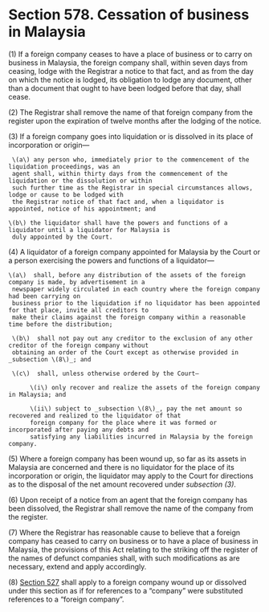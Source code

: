 # Section 578. Cessation of business in Malaysia

\(1\) If a foreign company ceases to have a place of business or to carry on business in Malaysia, the foreign company shall, within seven days from ceasing, lodge with the Registrar a notice to that fact, and as from the day on which the notice is lodged, its obligation to lodge any document, other than a document that ought to have been lodged before that day, shall cease.

\(2\) The Registrar shall remove the name of that foreign company from the register upon the expiration of twelve months after the lodging of the notice.

\(3\) If a foreign company goes into liquidation or is dissolved in its place of incorporation or origin—

     \(a\) any person who, immediately prior to the commencement of the liquidation proceedings, was an        
     agent shall, within thirty days from the commencement of the liquidation or the dissolution or within             
     such further time as the Registrar in special circumstances allows, lodge or cause to be lodged with        
     the Registrar notice of that fact and, when a liquidator is appointed, notice of his appointment; and

    \(b\) the liquidator shall have the powers and functions of a liquidator until a liquidator for Malaysia is    
     duly appointed by the Court.

\(4\) A liquidator of a foreign company appointed for Malaysia by the Court or a person exercising the powers and functions of a liquidator—

    \(a\)  shall, before any distribution of the assets of the foreign company is made, by advertisement in a             
     newspaper widely circulated in each country where the foreign company had been carrying on             
     business prior to the liquidation if no liquidator has been appointed for that place, invite all creditors to        
     make their claims against the foreign company within a reasonable time before the distribution;

     \(b\)  shall not pay out any creditor to the exclusion of any other creditor of the foreign company without   
     obtaining an order of the Court except as otherwise provided in _subsection \(8\)_; and

     \(c\)  shall, unless otherwise ordered by the Court—

          \(i\) only recover and realize the assets of the foreign company in Malaysia; and

          \(ii\) subject to _subsection \(8\)_, pay the net amount so recovered and realized to the liquidator of that             
          foreign company for the place where it was formed or incorporated after paying any debts and                      
          satisfying any liabilities incurred in Malaysia by the foreign company.      

\(5\) Where a foreign company has been wound up, so far as its assets in Malaysia are concerned and there is no liquidator for the place of its incorporation or origin, the liquidator may apply to the Court for directions as to the disposal of the net amount recovered under _subsection \(3\)_.

\(6\) Upon receipt of a notice from an agent that the foreign company has been dissolved, the Registrar shall remove the name of the company from the register.

\(7\) Where the Registrar has reasonable cause to believe that a foreign company has ceased to carry on business or to have a place of business in Malaysia, the provisions of this Act relating to the striking off the register of the names of defunct companies shall, with such modifications as are necessary, extend and apply accordingly.

\(8\) [Section 527](../../part-4-cessation-of-companies/division-2-provisions-applicable-to-every-winding-up/subdivision-2-proof-and-ranking-of-claims/section-527.-priorities.md) shall apply to a foreign company wound up or dissolved under this section as if for references to a “company” were substituted references to a “foreign company”.

